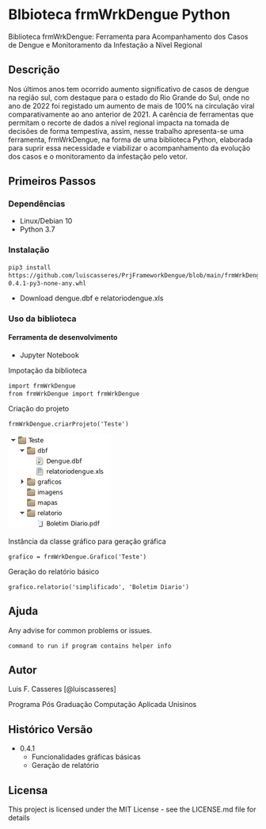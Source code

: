 # Blbioteca frmWrkDengue Python

Biblioteca frmWrkDengue: Ferramenta para Acompanhamento dos Casos de Dengue e Monitoramento da Infestação a Nível Regional

## Descrição

Nos últimos anos tem ocorrido aumento significativo de casos de dengue na região sul, com destaque para o estado do Rio Grande do Sul, onde no ano de 2022 foi registado um aumento de mais de 100% na circulação viral comparativamente ao ano anterior de 2021. A carência de ferramentas que permitam o recorte de dados a nível regional impacta na tomada de decisões de forma tempestiva, assim, nesse trabalho apresenta-se uma ferramenta, frmWrkDengue, na forma de uma biblioteca Python, elaborada para suprir essa necessidade e viabilizar o acompanhamento da evolução dos casos e o monitoramento da infestação pelo vetor.

## Primeiros Passos

### Dependências

* Linux/Debian 10
* Python 3.7

### Instalação

```
pip3 install https://github.com/luiscasseres/PrjFrameworkDengue/blob/main/frmWrkDengue-0.4.1-py3-none-any.whl
```

* Download dengue.dbf e relatoriodengue.xls
 
### Uso da biblioteca

#### Ferramenta de desenvolvimento
* Jupyter Notebook

Impotação da biblioteca

```
import frmWrkDengue
from frmWrkDengue import frmWrkDengue
```

Criação do projeto 
```
frmWrkDengue.criarProjeto('Teste')
```

![alt text](https://github.com/luiscasseres/PrjFrameworkDengue/blob/main/Estrutura%20diretorio.png)

Instância da classe gráfico para geração gráfica
```
grafico = frmWrkDengue.Grafico('Teste')
```

Geração do relatório básico
```
grafico.relatorio('simplificado', 'Boletim Diario')
```

## Ajuda

Any advise for common problems or issues.
```
command to run if program contains helper info
```

## Autor

Luis F. Casseres
[@luiscasseres]

Programa Pós Graduação Computação Aplicada Unisinos

## Histórico Versão

* 0.4.1
    * Funcionalidades gráficas básicas
    * Geração de relatório


## Licensa

This project is licensed under the MIT License - see the LICENSE.md file for details

